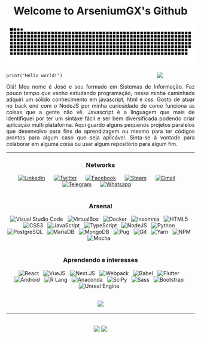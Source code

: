 <!--a href="#"><p align="center"><img width="48px" src="https://avatars.githubusercontent.com/u/9919?v=4" alt="Github" /></p></a-->
<h1 align="center">Welcome to ArseniumGX's Github </h1>

![Snake animation](https://github.com/ArseniumGX/ArseniumGX/blob/output/github-user-contribution.svg)

<img align="right" width="20%" src="https://media.giphy.com/media/CEHtFH3rJ6xdhBUKIT/giphy.gif"/>

<code>print("Hello world!")</code>



<p align="justify">
   Olá!
   Meu nome é José e sou formado em Sistemas de Informação. Faz pouco tempo que venho estudando programação, nessa minha caminhada adquiri um sólido conhecimento em javascript, html e css. Gosto de atuar no back end com o NodeJS por minha curiosidade de como funciona as coisas que a gente não vê. Javascript é a linguagem que mais de identifiquei por ter um sintáxe fácil e ser bem diversificada podendo criar aplicação multi plataforma. Aqui guardo alguns pequenos projetos paralelos que desenvolvo para fins de aprendizagem ou mesmo para ter códigos prontos para algum caso que seja aplicável. Sinta-se à vontade para colaborar em alguma coisa ou usar algum repositório para algum fim.
</p>

---

<h3 align="center">Networks</h3>

<div align="center">
   <a href="https://www.linkedin.com/in/arseniumgx" target="blank"><img src="https://img.shields.io/badge/Linkedin-0A66C2?style=social&logo=linkedin&logoColor=0A66C2" alt="Linkedin" /></a> &nbsp;&nbsp;&nbsp;&nbsp;
   <a href="https://twitter.com/arseniumgx" target="blank"><img src="https://img.shields.io/badge/Twitter-1DA1F2?style=social&logo=twitter&logoColor=1DA1F2" alt="Twitter" /></a> &nbsp;&nbsp;&nbsp;&nbsp;
   <a href="https://www.facebook.com/arseniumgx" target="blank"><img src="https://img.shields.io/badge/Facebook-1877F2?style=social&logo=facebook&logoColor=1877F2" alt="Facebook" /></a> &nbsp;&nbsp;&nbsp;&nbsp;
   <a href="https://steamcommunity.com/profiles/76561198144096375/" target="blank"><img src="https://img.shields.io/badge/Steam-000000?style=social&logo=steam&logoColor=000000" alt="Steam" /></a> &nbsp;&nbsp;&nbsp;&nbsp;
   <a href="mailto:8glibibag@relay.firefox.com" target="blank"><img src="https://img.shields.io/badge/Gmail-EA4335?style=social&logo=gmail&logoColor=EA4335" alt="Gmail" /></a> &nbsp;&nbsp;&nbsp;&nbsp;
   <a href="http://t.me/ArseniumGX" target="blank"><img src="https://img.shields.io/badge/Telegram-26A5E4?style=social&logo=telegram&logoColor=26A5E4" alt="Telegram" /></a> &nbsp;&nbsp;&nbsp;&nbsp;
   <a href="https://wa.me/message/6PYCIZE4G3ABC1" target="blank"><img src="https://img.shields.io/badge/Whatsapp-25D366?style=social&logo=whatsapp&logoColor=25D366" alt="Whatsapp" /></a> &nbsp;&nbsp;&nbsp;&nbsp;
</div>

<br>

<h3 align="center">Arsenal</h3>

<div align="center">
   <img src="https://img.shields.io/badge/VS_Code-007ACC?style=flat&logo=visual-studio-code&logoColor=white" alt="Visual Studio Code">&nbsp;&nbsp;
   <img src="https://img.shields.io/badge/virtualbox-183A61?style=flat&logo=virtualbox&logoColor=FFFFFF" alt="VirtualBox">&nbsp;&nbsp;
   <img src="https://img.shields.io/badge/Docker-2496ED?style=flat&logo=docker&logoColor=FFFFFF" alt="Docker">&nbsp;&nbsp;
   <img src="https://img.shields.io/badge/insomnia-5849BE?style=flat&logo=insomnia&logoColor=FFFFFF" alt="Insomnia" />&nbsp;&nbsp;
   <img src="https://img.shields.io/badge/HTML5-E34F26?style=flat&logo=html5&logoColor=FFFFFF" alt="HTML5">&nbsp;&nbsp;
   <img src="https://img.shields.io/badge/CSS3-1572B6?style=flat&logo=css3&logoColor=FFFFFF" alt="CSS3">&nbsp;&nbsp;
   <img src="https://img.shields.io/badge/JavaScript-F7DF1E?style=flat&logo=javascript&logoColor=000000" alt="JavaScript">&nbsp;&nbsp;
   <img src="https://img.shields.io/badge/TypeScript-3178C6?style=flat&logo=typescript&logoColor=FFFFFF" alt="TypeScript">&nbsp;&nbsp;
   <img src="https://img.shields.io/badge/NodeJS-339933?style=flat&logo=nodedotjs&logoColor=FFFFFF"  alt="NodeJS">&nbsp;&nbsp;
   <img src="https://img.shields.io/badge/Python-3776AB?style=flat&logo=python&logoColor=FFFFFF" alt="Python">&nbsp;&nbsp;
   <img src="https://img.shields.io/badge/Postgresql-4169E1?style=flat&logo=postgresql&logoColor=FFFFFF" alt="PostgreSQL">&nbsp;&nbsp;
   <img src="https://img.shields.io/badge/mariadb-003545?style=flat&logo=mariadb&logoColor=FFFFFF" alt="MariaDB">&nbsp;&nbsp;
   <img src="https://img.shields.io/badge/mongodb-47A248?style=flat&logo=mongodb&logoColor=FFFFFF" alt="MongoDB">&nbsp;&nbsp;
   <img src="https://img.shields.io/badge/Pugs-A86454?style=flat&logo=pug&logoColor=FFFFFF" alt="Pug">&nbsp;&nbsp;
   <img src="https://img.shields.io/badge/git-F05032?style=flat&logo=git&logoColor=FFFFFF" alt="Git">&nbsp;&nbsp;
   <img src="https://img.shields.io/badge/yarn-2C8EBB?style=flat&logo=yarn&logoColor=FFFFFF" alt="Yarn">&nbsp;&nbsp;
   <img src="https://img.shields.io/badge/npm-CB3837?style=flat&logo=npm&logoColor=FFFFFF" alt="NPM">&nbsp;&nbsp;
   <img src="https://img.shields.io/badge/mocha-8D6748?style=flat&logo=mocha&logoColor=FFFFFF" alt="Mocha">&nbsp;&nbsp;
</div>

<br>

<h3 align="center">Aprendendo e interesses</h3>

<div align="center">
   <img src="https://img.shields.io/badge/React-61DAFB?style=flat&logo=react&logoColor=000000" alt="React">&nbsp;&nbsp;
   <img src="https://img.shields.io/badge/Vuejs-4FC08D?style=flat&logo=vuedotjs&logoColor=FFFFFF" alt="VueJS">&nbsp;&nbsp;
   <img src="https://img.shields.io/badge/nextjs-000000?style=flat&logo=nextdotjs&logoColor=FFFFFF" alt="Next.JS">&nbsp;&nbsp;
   <img src="https://img.shields.io/badge/webpack-8DD6F9?style=flat&logo=webpack&logoColor=000000" alt="Webpack">&nbsp;&nbsp;
   <img src="https://img.shields.io/badge/babel-F9DC3E?style=flat&logo=babel&logoColor=000000" alt="Babel">&nbsp;&nbsp;
   <img src="https://img.shields.io/badge/flutter-02569B?style=flat&logo=flutter&logoColor=FFFFFF" alt="Flutter">&nbsp;&nbsp;
   <img src="https://img.shields.io/badge/android-3DDC84?style=flat&logo=android&logoColor=FFFFFF" alt="Android">&nbsp;&nbsp;
   <img src="https://img.shields.io/badge/r-276DC3?style=flat&logo=r&logoColor=FFFFFF" alt="R Lang">&nbsp;&nbsp;
   <img src="https://img.shields.io/badge/anaconda-44A833?style=flat&logo=anaconda&logoColor=FFFFFF" alt="Anaconda">&nbsp;&nbsp;
   <img src="https://img.shields.io/badge/scipy-8CAAE6?style=flat&logo=scipy&logoColor=FFFFFF" alt="SciPy">&nbsp;&nbsp;
   <img src="https://img.shields.io/badge/sass-CC6699?style=flat&logo=sass&logoColor=FFFFFF" alt="Sass">&nbsp;&nbsp;
   <img src="https://img.shields.io/badge/bootstrap-7952B3?style=flat&logo=bootstrap&logoColor=FFFFFF" alt="Bootstrap">&nbsp;&nbsp;
   <img src="https://img.shields.io/badge/unreal_engine-313131?style=flat&logo=unreal-engine&logoColor=FFFFFF" alt="Unreal Engine">&nbsp;&nbsp;
</div>

<br>
<!--
Testes
-->


<p align="center">
   <img width="400px" src="https://media.giphy.com/media/Ah3zHH7hvsSB2/giphy.gif">
</p>

---


<br>


<div align="center">
   <img height=180px align="center" src="https://github-readme-stats.vercel.app/api?username=arseniumgx&show_icons=true&theme=monokai&custom_title=ArseniumGX's+Github+stats&include_all_commits=true&count_private=true">
   <img height=180px align="center" src="https://github-readme-stats.vercel.app/api/top-langs/?username=arseniumgx&layout=compact&theme=monokai&langs_count=8">
</div>

<br>


<!---  **************************************************************************************************************************************************  --->
